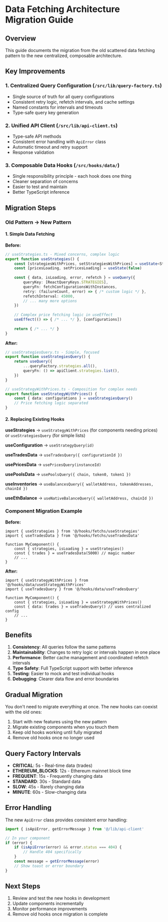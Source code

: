 # Data Fetching Architecture Migration Guide

## Overview

This guide documents the migration from the old scattered data fetching pattern to the new centralized, composable architecture.

## Key Improvements

### 1. **Centralized Query Configuration** (`/src/lib/query-factory.ts`)
- Single source of truth for all query configurations
- Consistent retry logic, refetch intervals, and cache settings
- Named constants for intervals and timeouts
- Type-safe query key generation

### 2. **Unified API Client** (`/src/lib/api-client.ts`)
- Type-safe API methods
- Consistent error handling with `ApiError` class
- Automatic timeout and retry support
- Response validation

### 3. **Composable Data Hooks** (`/src/hooks/data/`)
- Single responsibility principle - each hook does one thing
- Cleaner separation of concerns
- Easier to test and maintain
- Better TypeScript inference

## Migration Steps

### Old Pattern → New Pattern

#### 1. Simple Data Fetching

**Before:**
```typescript
// useStrategies.ts - Mixed concerns, complex logic
export function useStrategies() {
    const [strategiesWithPrices, setStrategiesWithPrices] = useState<Strategy[]>([])
    const [pricesLoading, setPricesLoading] = useState(false)
    
    const { data, isLoading, error, refetch } = useQuery({
        queryKey: [ReactQueryKeys.STRATEGIES],
        queryFn: fetchConfigurationsWithInstances,
        retry: (failureCount, error) => { /* custom logic */ },
        refetchInterval: 45000,
        // ... many more options
    })
    
    // Complex price fetching logic in useEffect
    useEffect(() => { /* ... */ }, [configurations])
    
    return { /* ... */ }
}
```

**After:**
```typescript
// useStrategiesQuery.ts - Simple, focused
export function useStrategiesQuery() {
    return useQuery({
        ...queryFactory.strategies.all(),
        queryFn: () => apiClient.strategies.list(),
    })
}

// useStrategyWithPrices.ts - Composition for complex needs
export function useStrategyWithPrices() {
    const { data: configurations } = useStrategiesQuery()
    // Price fetching logic separated
}
```

#### 2. Replacing Existing Hooks

**useStrategies** → `useStrategyWithPrices` (for components needing prices) or `useStrategiesQuery` (for simple lists)

**useConfiguration** → `useStrategyQuery(id)`

**useTradesData** → `useTradesQuery({ configurationId })`

**usePricesData** → `usePricesQuery(instanceId)`

**usePoolsData** → `usePoolsQuery({ chain, token0, token1 })`

**useInventories** → `useBalancesQuery({ walletAddress, tokenAddresses, chainId })`

**useEthBalance** → `useNativeBalanceQuery({ walletAddress, chainId })`

### Component Migration Example

**Before:**
```tsx
import { useStrategies } from '@/hooks/fetchs/useStrategies'
import { useTradesData } from '@/hooks/fetchs/useTradesData'

function MyComponent() {
    const { strategies, isLoading } = useStrategies()
    const { trades } = useTradesData(5000) // magic number
    // ...
}
```

**After:**
```tsx
import { useStrategyWithPrices } from '@/hooks/data/useStrategyWithPrices'
import { useTradesQuery } from '@/hooks/data/useTradesQuery'

function MyComponent() {
    const { strategies, isLoading } = useStrategyWithPrices()
    const { data: trades } = useTradesQuery() // uses centralized config
    // ...
}
```

## Benefits

1. **Consistency**: All queries follow the same patterns
2. **Maintainability**: Changes to retry logic or intervals happen in one place
3. **Performance**: Better cache management and coordinated refetch intervals
4. **Type Safety**: Full TypeScript support with better inference
5. **Testing**: Easier to mock and test individual hooks
6. **Debugging**: Clearer data flow and error boundaries

## Gradual Migration

You don't need to migrate everything at once. The new hooks can coexist with the old ones:

1. Start with new features using the new pattern
2. Migrate existing components when you touch them
3. Keep old hooks working until fully migrated
4. Remove old hooks once no longer used

## Query Factory Intervals

- **CRITICAL**: 5s - Real-time data (trades)
- **ETHEREUM_BLOCKS**: 12s - Ethereum mainnet block time
- **FREQUENT**: 15s - Frequently changing data
- **STANDARD**: 30s - Standard data
- **SLOW**: 45s - Rarely changing data
- **MINUTE**: 60s - Slow-changing data

## Error Handling

The new `ApiError` class provides consistent error handling:

```typescript
import { isApiError, getErrorMessage } from '@/lib/api-client'

// In your component
if (error) {
    if (isApiError(error) && error.status === 404) {
        // Handle 404 specifically
    }
    const message = getErrorMessage(error)
    // Show toast or error boundary
}
```

## Next Steps

1. Review and test the new hooks in development
2. Update components incrementally
3. Monitor performance improvements
4. Remove old hooks once migration is complete